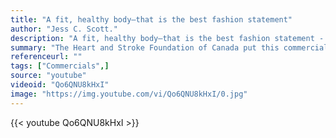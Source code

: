 ```yaml
---
title: "A fit, healthy body—that is the best fashion statement"
author: "Jess C. Scott."
description: "A fit, healthy body—that is the best fashion statement - Jess C. Scott. quotes from GetInspired365.com"
summary: "The Heart and Stroke Foundation of Canada put this commercial together (Make health last) and in it they ask: What will your last 10 years look like? The average Canadian will spend their final decade with sickness and disability. But the ad shows that you can change your future and grow old with vitality."
referenceurl: ""
tags: ["Commercials",]
source: "youtube"
videoid: "Qo6QNU8kHxI"
image: "https://img.youtube.com/vi/Qo6QNU8kHxI/0.jpg"
---
```


{{< youtube Qo6QNU8kHxI >}}
